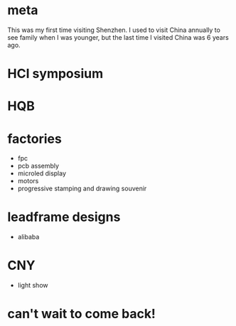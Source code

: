 # meta

This was my first time visiting Shenzhen. I used to visit China annually to see family when I was younger, but the last time I visited China was 6 years ago.

# HCI symposium



# HQB

# factories

- fpc
- pcb assembly
- microled display
- motors
- progressive stamping and drawing souvenir

# leadframe designs

- alibaba

# CNY

- light show

# can't wait to come back!
